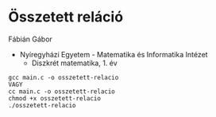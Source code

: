 # Összetett reláció

Fábián Gábor
- Nyíregyházi Egyetem - Matematika és Informatika Intézet
  - Diszkrét matematika, 1. év

```
gcc main.c -o osszetett-relacio
VAGY
cc main.c -o osszetett-relacio
chmod +x osszetett-relacio
./osszetett-relacio
```

